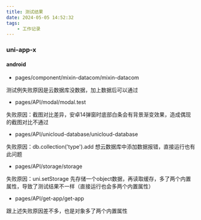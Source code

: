 ```yaml
---
title: 测试结果
date: 2024-05-05 14:52:32
tags:
	- 工作记录
---
```

### uni-app-x

#### android

- pages/component/mixin-datacom/mixin-datacom

测试例失败原因是云数据库没数据，加上数据后可以通过

- pages/API/modal/modal.test

失败原因：截图对比差异，安卓14弹窗时底部白条会有背景渐变效果，造成偶现的截图对比不通过

- pages/API/unicloud-database/unicloud-database

失败原因：db.collection('type').add 想云数据库中添加数据报错，直接运行也有此问题

- pages/API/storage/storage

失败原因：uni.setStorage 先存储一个object数据，再读取缓存，多了两个内置属性，导致了测试结果不一样（直接运行也会多两个内置属性）

- pages/API/get-app/get-app

跟上述失败原因差不多，也是对象多了两个内置属性

